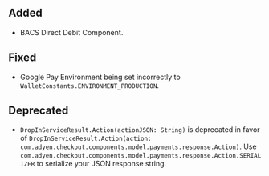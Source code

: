 [//]: # (This file will be used for the release notes on GitHub when publishing.)
[//]: # (Types of changes: `Added` `Changed` `Deprecated` `Removed` `Fixed` `Security`)
[//]: # (Example:)
[//]: # (## Added)
[//]: # ( - New payment method)
[//]: # (## Changed)
[//]: # ( - DropIn service's package changed from `com.adyen.dropin` to `com.adyen.dropin.services`)
[//]: # ( # Deprecated)
[//]: # ( - Configurations public constructor are deprecated, please use each Configuration's builder to make a Configuration object)

## Added
- BACS Direct Debit Component.

## Fixed
- Google Pay Environment being set incorrectly to `WalletConstants.ENVIRONMENT_PRODUCTION`.

## Deprecated
- `DropInServiceResult.Action(actionJSON: String)` is deprecated in favor of `DropInServiceResult.Action(action: com.adyen.checkout.components.model.payments.response.Action)`. Use `com.adyen.checkout.components.model.payments.response.Action.SERIALIZER` to serialize your JSON response string.